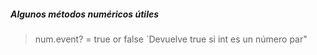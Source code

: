 ##### Algunos métodos numéricos útiles
> num.event? = true or false ´Devuelve true si int es un número par"
> 



